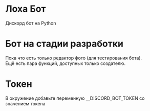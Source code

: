 # Лоха Бот
Дискорд бот на Python
# Бот на стадии разработки
Пока что есть только редактор фото (для тестирования бота).<br />
Ещё есть пара функций, доступных только создателю.
# Токен
В окружение добавьте переменную __DISCORD_BOT_TOKEN со значением токена

